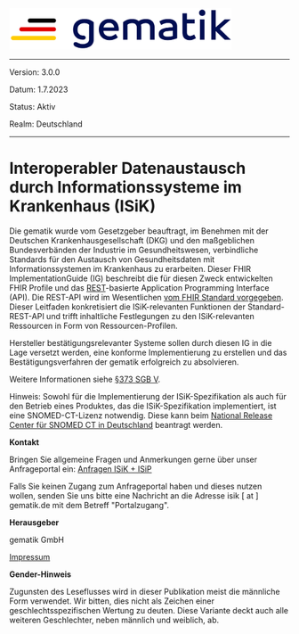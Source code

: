 <img src="https://raw.githubusercontent.com/gematik/spec-ISiK-Basismodul/master-isik-stufe-2/Material/Gematik_Logo_Flag.png" alt="gematik logo" width="400"/>

----
Version: 3.0.0

Datum: 1.7.2023

Status: Aktiv

Realm: Deutschland

----

# Interoperabler Datenaustausch durch Informationssysteme im Krankenhaus (ISiK)

Die gematik wurde vom Gesetzgeber beauftragt, im Benehmen mit der Deutschen Krankenhausgesellschaft (DKG) und den maßgeblichen Bundesverbänden der Industrie im Gesundheitswesen, verbindliche Standards für den Austausch von Gesundheitsdaten mit Informationssystemen im Krankenhaus zu erarbeiten. Dieser FHIR ImplementationGuide (IG) beschreibt die für diesen Zweck entwickelten FHIR Profile und das [REST](https://de.wikipedia.org/wiki/Representational_State_Transfer)-basierte Application Programming Interface (API). Die REST-API wird im Wesentlichen [vom FHIR Standard vorgegeben](https://www.hl7.org/fhir/R4/http.html). Dieser Leitfaden konkretisiert die ISiK-relevanten Funktionen der Standard-REST-API und trifft inhaltliche Festlegungen zu den ISiK-relevanten Ressourcen in Form von Ressourcen-Profilen.

Hersteller bestätigungsrelevanter Systeme sollen durch diesen IG in die Lage versetzt werden, eine konforme Implementierung zu erstellen und das Bestätigungsverfahren der gematik erfolgreich zu absolvieren.

Weitere Informationen siehe [§373 SGB V](https://www.gesetze-im-internet.de/sgb_5/__373.html).

Hinweis: Sowohl für die Implementierung der ISiK-Spezifikation als auch für den Betrieb eines Produktes, das die ISiK-Spezifikation implementiert, ist eine SNOMED-CT-Lizenz notwendig. Diese kann beim [National Release Center für SNOMED CT in Deutschland](https://www.bfarm.de/DE/Kodiersysteme/Terminologien/SNOMED-CT/_node.html) beantragt werden.

**Kontakt**

Bringen Sie allgemeine Fragen und Anmerkungen gerne über unser Anfrageportal ein: [Anfragen ISiK + ISiP](https://service.gematik.de/servicedesk/customer/portal/16)

Falls Sie keinen Zugang zum Anfrageportal haben und dieses nutzen wollen, senden Sie uns bitte eine Nachricht an die Adresse isik [ at ] gematik.de mit dem Betreff "Portalzugang".

**Herausgeber**

gematik GmbH

[Impressum](https://www.gematik.de/impressum/)

**Gender-Hinweis**

Zugunsten des Leseflusses wird in dieser Publikation meist die
männliche Form verwendet. Wir bitten, dies nicht als Zeichen einer
geschlechtsspezifischen Wertung zu deuten. Diese Variante deckt auch alle
weiteren Geschlechter, neben männlich und weiblich, ab.
